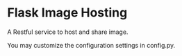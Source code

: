 # Flask Image Hosting
A Restful service to host and share image.

You may customize the configuration settings in config.py.